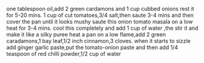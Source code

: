 one tablespoon oil,add 2 green cardamons and 1 cup cubbed onions rest it for 5-20 mins.
1 cup of cut tomatoes,3/4 salt,then saute 3-4 mins and then cover the pan until it looks mushy
saute this onion tomato masala on a low heat for 3-4 mins.
cool this completely and add 1 cup of water ,the stir it and make it like a silky puree
heat a pan on a low flame,add 2 green caradamons,1 bay leaf,1/2 inch cinnamon,3 cloves.
when it starts to sizzle add ginger garlic paste,put the tomato-onion paste and then add 1/4 teaspoon of red chilli powder,1/2 cup of water